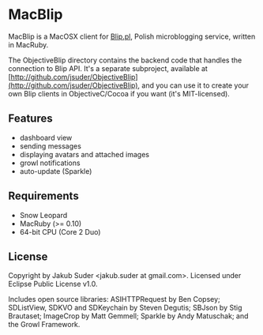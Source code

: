 # MacBlip

MacBlip is a MacOSX client for [Blip.pl](http://blip.pl), Polish microblogging service, written in MacRuby.

The ObjectiveBlip directory contains the backend code that handles the connection to Blip API. It's a separate
subproject, available at [http://github.com/jsuder/ObjectiveBlip](http://github.com/jsuder/ObjectiveBlip), and you
can use it to create your own Blip clients in ObjectiveC/Cocoa if you want (it's MIT-licensed).

## Features

* dashboard view
* sending messages
* displaying avatars and attached images
* growl notifications
* auto-update (Sparkle)

## Requirements

* Snow Leopard
* MacRuby (>= 0.10)
* 64-bit CPU (Core 2 Duo)

## License

Copyright by Jakub Suder <jakub.suder at gmail.com>. Licensed under Eclipse Public License v1.0.

Includes open source libraries: ASIHTTPRequest by Ben Copsey; SDListView, SDKVO and SDKeychain by Steven Degutis;
SBJson by Stig Brautaset; ImageCrop by Matt Gemmell; Sparkle by Andy Matuschak; and the Growl Framework.
